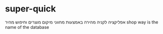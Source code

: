# super-quick
אפליקציה לקניה מהירה באמצעות מחווני מיקום מוצרים וחיפוש מהיר
shop way is the name of the database
